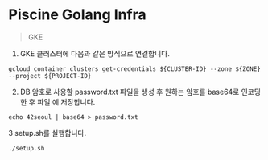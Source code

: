 # Piscine Golang Infra

> GKE

1. GKE 클러스터에 다음과 같은 방식으로 연결합니다.

``` shell
gcloud container clusters get-credentials ${CLUSTER-ID} --zone ${ZONE} --project ${PROJECT-ID}
```

2. DB 암호로 사용할 password.txt 파일을 생성 후 원하는 암호를 base64로 인코딩한 후 파일 에 저장합니다.


```
echo 42seoul | base64 > password.txt
```

3 setup.sh를 실행합니다.

```
./setup.sh
```
